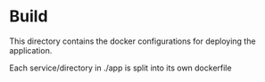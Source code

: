 # Build

This directory contains the docker configurations for deploying the application.

Each service/directory in ./app is split into its own dockerfile